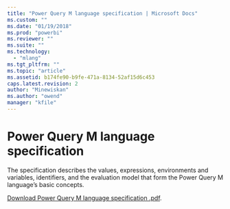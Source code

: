```yaml
---
title: "Power Query M language specification | Microsoft Docs"
ms.custom: ""
ms.date: "01/19/2018"
ms.prod: "powerbi"
ms.reviewer: ""
ms.suite: ""
ms.technology: 
  - "mlang"
ms.tgt_pltfrm: ""
ms.topic: "article"
ms.assetid: b174fe90-b9fe-471a-8134-52af15d6c453
caps.latest.revision: 2
author: "Minewiskan"
ms.author: "owend"
manager: "kfile"
---
```

# Power Query M language specification

The specification describes the values, expressions, environments and variables, identifiers, and the evaluation model that form the Power Query M language’s basic concepts. 

[Download Power Query M language specification .pdf](http://download.microsoft.com/download/8/1/A/81A62C9B-04D5-4B6D-B162-D28E4D848552/Power%20Query%20Formula%20Language%20Specification%20(October%202016).pdf).
